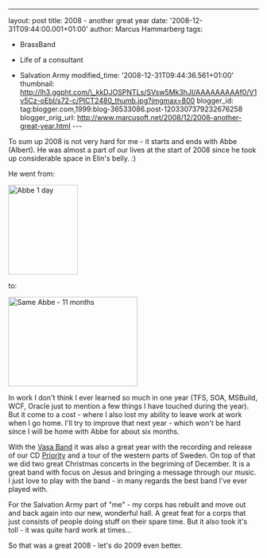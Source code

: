 ---
layout: post
title: 2008 - another great year
date: '2008-12-31T09:44:00.001+01:00'
author: Marcus Hammarberg
tags:
  - BrassBand
  - Life of a consultant

  - Salvation Army
modified_time: '2008-12-31T09:44:36.561+01:00'
thumbnail: http://lh3.ggpht.com/\_kkDJOSPNTLs/SVsw5Mk3hJI/AAAAAAAAAf0/V1v5Cz-oEbI/s72-c/PICT2480_thumb.jpg?imgmax=800
blogger_id: tag:blogger.com,1999:blog-36533086.post-1203307379232676258
blogger_orig_url: http://www.marcusoft.net/2008/12/2008-another-great-year.html ---

To sum up 2008 is not very hard for me - it starts and ends with Abbe
(Albert). He was almost a part of our lives at the start of 2008 since
he took up considerable space in Elin's belly. :)

He went from:

[<img
src="http://lh3.ggpht.com/_kkDJOSPNTLs/SVsw5Mk3hJI/AAAAAAAAAf0/V1v5Cz-oEbI/PICT2480_thumb.jpg?imgmax=800"
style="border-right: 0px; border-top: 0px; border-left: 0px; border-bottom: 0px"
data-border="0" width="140" height="180" alt="Abbe 1 day" />](http://lh6.ggpht.com/_kkDJOSPNTLs/SVsw4NoioBI/AAAAAAAAAfw/7VFhBpPE3-o/s1600-h/PICT2480%5B2%5D.jpg)

to:

[<img
src="http://lh6.ggpht.com/_kkDJOSPNTLs/SVsw82Sb8mI/AAAAAAAAAf8/BVFCBULZx98/DSC_0041_thumb.jpg?imgmax=800"
style="border-right: 0px; border-top: 0px; border-left: 0px; border-bottom: 0px"
data-border="0" width="260" height="180" alt="Same Abbe - 11 months" />](http://lh4.ggpht.com/_kkDJOSPNTLs/SVsw8IFw0wI/AAAAAAAAAf4/NH52le6uJFI/s1600-h/DSC_0041%5B2%5D.jpg)

In work I don't think I ever learned so much in one year (TFS, SOA,
MSBuild, WCF, Oracle just to mention a few things I have touched during
the year). But it come to a cost - where I also lost my ability to leave
work at work when I go home.
I'll try to improve that next year - which won't be hard since I will be
home with Abbe for about six months.

With the [Vasa Band](http://www.vasaband.se) it was also a great year
with the recording and release of our CD
[Priority](http://www.vasaband.se/wm07.php) and a tour of the western
parts of Sweden. On top of that we did two great Christmas concerts in
the begriming of December. It is a great band with focus on Jesus and
bringing a message through our music. I just love to play with the
band - in many regards the best band I've ever played with.

For the Salvation Army part of "me" - my corps has rebuilt and move out
and back again into our new, wonderful hall. A great feat for a corps
that just consists of people doing stuff on their spare time. But it
also took it's toll - it was quite hard work at times...

So that was a great 2008 - let's do 2009 even better.
